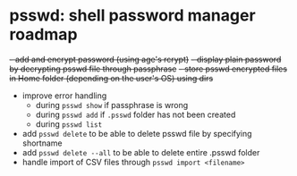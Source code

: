 # psswd: shell password manager roadmap

~~- add and encrypt password (using age's rcrypt)~~
~~- display plain password by decrypting psswd file through passphrase~~
~~- store psswd encrypted files in Home folder (depending on the user's OS) using dirs~~

- improve error handling 
  - during `psswd show` if passphrase is wrong
  - during `psswd add` if `.psswd` folder has not been created
  - during `psswd list`
- add `psswd delete` to be able to delete psswd file by specifying shortname
- add `psswd delete --all` to be able to delete entire .psswd folder
- handle import of CSV files through `psswd import <filename>`
